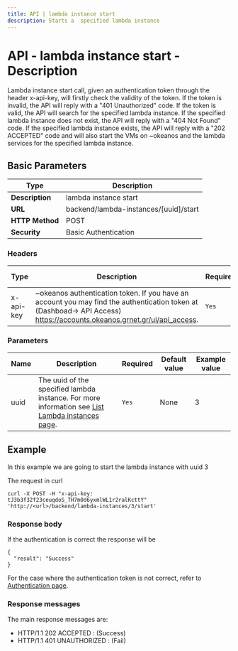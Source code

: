 ```yaml
---
title: API | lambda instance start
description: Starts a  specified lambda instance
---
```


# API - lambda instance start - Description

Lambda instance start call, given an authentication token through the header x-api-key, will firstly check the validity of the token. If the token is invalid, the API will reply with a "401 Unauthorized" code. If the token is valid, the API will search for the specified lambda instance. If the specified lambda instance does not exist, the API will reply with a "404 Not Found" code. If the specified lambda instance exists, the API will reply with a "202 ACCEPTED" code and will also start the VMs on ~okeanos and the lambda services for the specified lambda instance.

## Basic Parameters
Type | Description 
-------|-----------------
**Description** | lambda instance start
**URL**         | backend/lambda-instances/[uuid]/start
**HTTP Method** | POST
**Security**    | Basic Authentication


### Headers

Type | Description | Required | Default value | Example value 
------|-------------|----------|---------------|---------------
x-api-key | ~okeanos authentication token. If you have an account you may find the authentication token at (Dashboad-> API Access) https://accounts.okeanos.grnet.gr/ui/api_access. | `Yes` | None | tJ3b3f32f23ceuqdoS_..


### Parameters

Name | Description | Required | Default value | Example value 
------|-------------|----------|---------------|---------------
uuid  | The uuid of the specified lambda instance. For more information see [List Lambda instances page](LambdaInstanceList.md). |`Yes` |None| 3


## Example

In this example we are going to start the lambda instance with uuid 3

The request in curl

```
curl -X POST -H "x-api-key: tJ3b3f32f23ceuqdoS_TH7m0d6yxmlWL1r2ralKcttY" 'http://<url>/backend/lambda-instances/3/start'
```


### Response body

If the authentication is correct the response will be

```
{
  "result": "Success"
}
```

For the case where the authentication token is not correct, refer to [Authentication page](Authentication.md).

### Response messages

The main response messages are:

- HTTP/1.1 202 ACCEPTED : (Success)
- HTTP/1.1 401 UNAUTHORIZED : (Fail)
